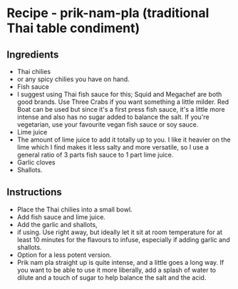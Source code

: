 # Recipe - prik-nam-pla (traditional Thai table condiment)

## Ingredients

- Thai chilies
- or any spicy chilies you have on hand. 
- Fish sauce
- I suggest using Thai fish sauce for this; Squid and Megachef are both good brands. Use Three Crabs if you want something a little milder. Red Boat can be used but since it's a first press fish sauce, it's a little more intense and also has no sugar added to balance the salt. If you're vegetarian, use your favourite vegan fish sauce or soy sauce. 
- Lime juice
- The amount of lime juice to add it totally up to you. I like it heavier on the lime which I find makes it less salty and more versatile, so I use a general ratio of 3 parts fish sauce to 1 part lime juice.
- Garlic cloves
- Shallots.

## Instructions

- Place the Thai chilies into a small bowl.
- Add fish sauce and lime juice. 
- Add the garlic and shallots, 
- if using. Use right away, but ideally let it sit at room temperature for at least 10 minutes for the flavours to infuse, especially if adding garlic and shallots.
- Option for a less potent version. 
- Prik nam pla straight up is quite intense, and a little goes a long way. If you want to be able to use it more liberally, add a splash of water to dilute and a touch of sugar to help balance the salt and the acid.
